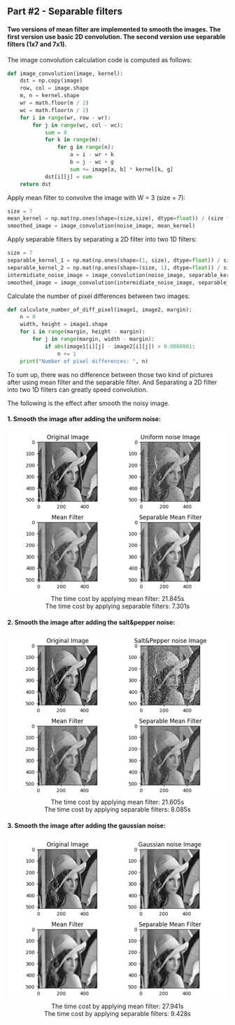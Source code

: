 ## Part #2 - Separable filters
#### Two versions of mean filter are implemented to smooth the images. The first version use basic 2D convolution. The second version use separable filters (1x7 and 7x1). 

The image convolution calculation code is computed as follows:

```python
def image_convolution(image, kernel):
    dst = np.copy(image)
    row, col = image.shape
    m, n = kernel.shape
    wr = math.floor(m / 2)
    wc = math.floor(n / 2)
    for i in range(wr, row - wr):
        for j in range(wc, col - wc):
            sum = 0
            for k in range(m):
                for g in range(n):
                    a = i - wr + k
                    b = j - wc + g
                    sum += image[a, b] * kernel[k, g]
            dst[i][j] = sum
    return dst
```

Apply mean filter to convolve the image with W = 3 (size = 7):

```python
size = 7
mean_kernel = np.mat(np.ones(shape=(size,size), dtype=float)) / (size * size)
smoothed_image = image_convolution(noise_image, mean_kernel)
```

Apply separable filters by separating a 2D filter into two 1D filters:

```python
size = 7
separable_kernel_1 = np.mat(np.ones(shape=(1, size), dtype=float)) / size
separable_kernel_2 = np.mat(np.ones(shape=(size, 1), dtype=float)) / size
intermidiate_noise_image = image_convolution(noise_image, separable_kernel_1)
smoothed_image = image_convolution(intermidiate_noise_image, separable_kernel_2)
```

Calculate the number of pixel differences between two images:

```python
def calculate_number_of_diff_pixel(image1, image2, margin):
    n = 0
    width, height = image1.shape
    for i in range(margin, height - margin):
        for j in range(margin, width - margin):
            if abs(image1[i][j] - image2[i][j]) > 0.0000001:
                n += 1
    print("Number of pixel differences: ", n)
```

To sum up, there was no difference between those two kind of pictures after using mean filter and the separable filter. And Separating a 2D filter into two 1D filters can greatly speed convolution.

The following is the effect after smooth the noisy image.

#### 1. Smooth the image after adding the uniform noise:

<div align=center><img width="500" src="uniform_noise_filter_1.png"/>
<center>The time cost by applying mean filter: 21.845s<br/>
The time cost by applying separable filters: 7.301s</center>
</div>



#### 2. Smooth the image after adding the salt&pepper noise:

<div align=center><img width="500" src="saltpepper_noise_filter_1.png"/>
<center>The time cost by applying mean filter: 21.605s<br/>
The time cost by applying separable filters: 8.085s</center>
</div>



#### 3. Smooth the image after adding the gaussian noise:

<div align=center><img width="500" src="gaussian_noise_filter_1.png"/>
<center>The time cost by applying mean filter: 27.941s<br/>
The time cost by applying separable filters: 9.428s</center>
</div>



